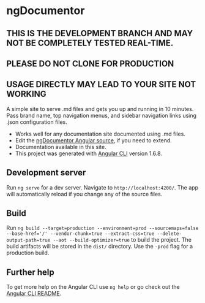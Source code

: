 # ngDocumentor

## THIS IS THE DEVELOPMENT BRANCH AND MAY NOT BE COMPLETELY TESTED REAL-TIME. 
## PLEASE DO NOT CLONE FOR PRODUCTION
## USAGE DIRECTLY MAY LEAD TO YOUR SITE NOT WORKING

A simple site to serve .md files and gets you up and running in 10 minutes. 
Pass brand name, top navigation menus, and sidebar navigation links using .json configuration files.

* Works well for any documentation site documented using .md files.
* Edit the [ngDocumentor Angular source](https://github.com/ngDocumentor/ngDocumentor), if you need to extend.
* Documentation available in this site.
* This project was generated with [Angular CLI](https://github.com/angular/angular-cli) version 1.6.8.


## Development server

Run `ng serve` for a dev server. Navigate to `http://localhost:4200/`. The app will automatically reload if you change any of the source files.


## Build

Run `ng build --target=production --environment=prod --sourcemaps=false --base-href='/' --vendor-chunk=true --extract-css=true --delete-output-path=true --aot --build-optimizer=true` to build the project. The build artifacts will be stored in the `dist/` directory. Use the `-prod` flag for a production build.


## Further help

To get more help on the Angular CLI use `ng help` or go check out the [Angular CLI README](https://github.com/angular/angular-cli/blob/master/README.md).
